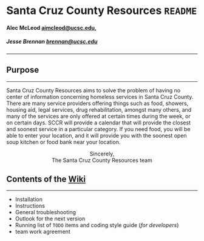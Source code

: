 # Santa Cruz County Resources `README`

#### Alec McLeod <aimcleod@ucsc.edu>,
##### Jesse Brennan <brennan@ucsc.edu>
---


<!-- <img src="https://www.ticketsnipers.com/assets/images/article/Santa_Cruz.png" height=500x /> -->

## Purpose
---
Santa Cruz County Resources aims to solve the problem of having no center of information
concerning homeless services in Santa Cruz County. There are many service providers offering
things such as food, showers, housing aid, legal services, drug rehabilitation, amongst many
others, and many of the services are only offered at certain times during the week, or on certain
days. SCCR will provide a calendar that will provide the closest and soonest service in a
particular category. If you need food, you will be able to enter your location, and it will provide
you with the soonest open soup kitchen or food bank near your location.
<center>Sincerely,</center>
<center>The Santa Cruz County Resources team</center>

## Contents of the [Wiki](https://github.com/alecmcleod/sccountyresources/wiki/)
---
* Installation
* Instructions
* General troubleshooting
* Outlook for the next version
* Running list of `TODO` items and coding style guide (*for developers*)
* team work agreement

